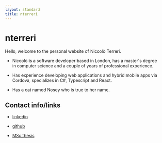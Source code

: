```yaml
---
layout: standard
title: nterreri
---
```


# nterreri

Hello, welcome to the personal website of Niccolò Terreri.

- Niccolò is a software developer based in London, has a master's degree in computer science and a 
couple of years of professional experience.

- Has experience developing web applications and hybrid mobile apps via Cordova, specializes in C#,
Typescript and React.

- Has a cat named Nosey who is true to her name.


## Contact info/links

- [linkedin][1]

- [github][2]

- [MSc thesis][3]

[1]:https://www.linkedin.com/in/nterreri/
[2]:https://github.com/nterreri
[3]:https://github.com/nterreri/thesis/blob/master/report/NiccoloTerreriMSCCSReport.pdf
